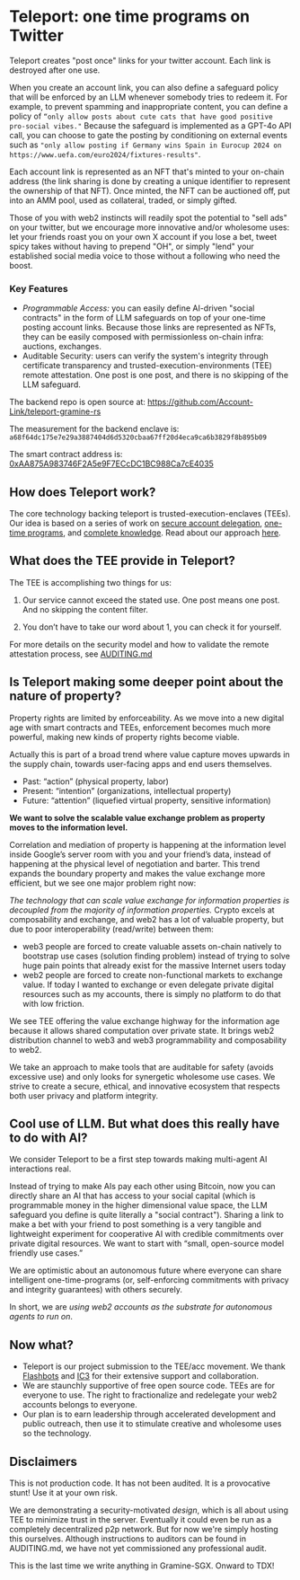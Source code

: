 # Teleport: one time programs on Twitter

Teleport creates "post once" links for your twitter account. Each link is destroyed after one use.

When you create an account link, you can also define a safeguard policy that will be enforced by an LLM whenever somebody tries to redeem it. For example, to prevent spamming and inappropriate content, you can define a policy of `“only allow posts about cute cats that have good positive pro-social vibes."` Because the safeguard is implemented as a GPT-4o API call, you can choose to gate the posting by conditioning on external events such as 
`"only allow posting if Germany wins Spain in Eurocup 2024 on https://www.uefa.com/euro2024/fixtures-results"`.

Each account link is represented as an NFT that's minted to your on-chain address (the link sharing is done by creating a unique identifier to represent the ownership of that NFT). Once minted, the NFT can be auctioned off, put into an AMM pool, used as collateral, traded, or simply gifted.

Those of you with web2 instincts will readily spot the potential to "sell ads" on your twitter, but we encourage more innovative and/or wholesome uses: let your friends roast you on your own X account if you lose a bet, tweet spicy takes without having to prepend "OH", or simply "lend" your established social media voice to those without a following who need the boost.

### Key Features

- *Programmable Access:* you can easily define AI-driven "social contracts" in the form of LLM safeguards on top of your one-time posting account links. Because those links are represented as NFTs, they can be easily composed with permissionless on-chain infra: auctions, exchanges.
- Auditable Security: users can verify the system's integrity through certificate transparency and trusted-execution-environments (TEE) remote attestation. One post is one post, and there is no skipping of the LLM safeguard.

The backend repo is open source at: https://github.com/Account-Link/teleport-gramine-rs

The measurement for the backend enclave is:  `a68f64dc175e7e29a3887404d6d5320cbaa67ff20d4eca9ca6b3829f8b895b09`

The smart contract address is: [0xAA875A983746F2A5e9F7ECcDC1BC988Ca7cE4035](https://basescan.org/address/0xAA875A983746F2A5e9F7ECcDC1BC988Ca7cE4035)

## How does Teleport work?

The core technology backing teleport is trusted-execution-enclaves (TEEs). Our idea is based on a series of work on [secure account delegation](https://eprint.iacr.org/2018/160), [one-time programs](https://iacr.org/archive/crypto2008/51570039/51570039.pdf), and [complete knowledge](https://eprint.iacr.org/2023/044). Read about our approach [here](https://drive.google.com/file/d/1qIX22m7mqBK9TcElpBCAjYuPjSmKRap8/view). 

## What does the TEE provide in Teleport?

The TEE is accomplishing two things for us:

1. Our service cannot exceed the stated use. One post means one post. And no skipping the content filter.

2. You don’t have to take our word about 1, you can check it for yourself.

For more details on the security model and how to validate the remote attestation process, see [AUDITING.md](./AUDITING.md)

## Is Teleport making some deeper point about the nature of property?
Property rights are limited by enforceability. As we move into a new digital age with smart contracts and TEEs, enforcement becomes much more powerful, making new kinds of property rights become viable.
 
Actually this is part of a broad trend where value capture moves upwards in the supply chain, towards user-facing apps and end users themselves. 
- Past: “action” (physical property, labor)
- Present: “intention” (organizations, intellectual property)
- Future: “attention” (liquefied virtual property, sensitive information)

**We want to solve the scalable value exchange problem as property moves to the information level.**

Correlation and mediation of property is happening at the information level inside Google’s server room with you and your friend’s data, instead of happening at the physical level of negotiation and barter. This trend expands the boundary property and makes the value exchange more efficient, but we see one major problem right now:

_The technology that can scale value exchange for information properties is decoupled from the majority of information properties._ Crypto excels at composability and exchange, and web2 has a lot of valuable property, but due to poor interoperability (read/write) between them:
- web3 people are forced to create valuable assets on-chain natively to bootstrap use cases (solution finding problem) instead of trying to solve huge pain points that already exist for the massive Internet users today
- web2 people are forced to create non-functional markets to exchange value. If today I wanted to exchange or even delegate private digital resources such as my accounts, there is simply no platform to do that with low friction. 

We see TEE offering the value exchange highway for the information age because it allows shared computation over private state. It brings web2 distribution channel to web3 and web3 programmability and composability to web2. 

We take an approach to make tools that are auditable for safety (avoids excessive use) and only looks for synergetic wholesome use cases. We strive to create a secure, ethical, and innovative ecosystem that respects both user privacy and platform integrity. 

## Cool use of LLM. But what does this really have to do with AI?
We consider Teleport to be a first step towards making multi-agent AI interactions real. 

Instead of trying to make AIs pay each other using Bitcoin, now you can directly share an AI that has access to your social capital (which is programmable money in the higher dimensional value space, the LLM safeguard you define is quite literally a "social contract"). Sharing a link to make a bet with your friend to post something is a very tangible and lightweight experiment for cooperative AI with credible commitments over private digital resources. We want to start with “small, open-source model friendly use cases.” 

We are optimistic about an autonomous future where everyone can share intelligent one-time-programs (or, self-enforcing commitments with privacy and integrity guarantees) with others securely. 

In short, we are _using web2 accounts as the substrate for autonomous agents to run on_.

## Now what? 
- Teleport is our project submission to the TEE/acc movement. We thank [Flashbots](https://www.flashbots.net/) and [IC3](https://www.initc3.org/) for their extensive support and collaboration.
- We are staunchly supportive of free open source code. TEEs are for everyone to use. The right to fractionalize and redelegate your web2 accounts belongs to everyone. 
- Our plan is to earn leadership through accelerated development and public outreach, then use it to stimulate creative and wholesome uses so the technology.

## Disclaimers

This is not production code. It has not been audited. It is a provocative stunt! Use it at your own risk.

We are demonstrating a security-motivated *design*, which is all about using TEE to minimize trust in the server. 
Eventually it could even be run as a completely decentralized p2p network. 
But for now we're simply hosting this ourselves.
Although instructions to auditors can be found in AUDITING.md, we have not yet commissioned any professional audit.

This is the last time we write anything in Gramine-SGX. Onward to TDX!

